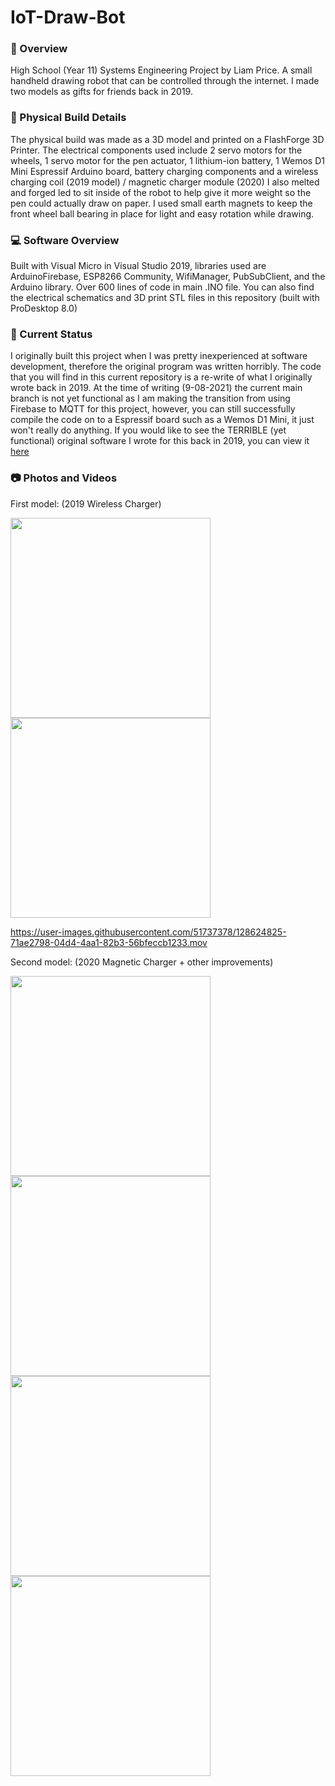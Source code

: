 # IoT-Draw-Bot
### 🌅 Overview
High School (Year 11) Systems Engineering Project by Liam Price. A small handheld drawing robot that can be controlled through the internet. I made two models as gifts for friends back in 2019.

### 🤖 Physical Build Details
The physical build was made as a 3D model and printed on a FlashForge 3D Printer. The electrical components used include 2 servo motors for the wheels, 1 servo motor for the pen actuator, 1 lithium-ion battery, 1 Wemos D1 Mini Espressif Arduino board, battery charging components and a wireless charging coil (2019 model) / magnetic charger module (2020) I also melted and forged led to sit inside of the robot to help give it more weight so the pen could actually draw on paper. I used small earth magnets to keep the front wheel ball bearing in place for light and easy rotation while drawing.

### 💻 Software Overview
Built with Visual Micro in Visual Studio 2019, libraries used are ArduinoFirebase, ESP8266 Community, WifiManager, PubSubClient, and the Arduino library.
Over 600 lines of code in main .INO file. You can also find the electrical schematics and 3D print STL files in this repository (built with ProDesktop 8.0)

### 🤔 Current Status
I originally built this project when I was pretty inexperienced at software development, therefore the original program was written horribly. The code that you will find in this current repository is a re-write of what I originally wrote back in 2019. At the time of writing (9-08-2021) the current main branch is not yet functional as I am making the transition from using Firebase to MQTT for this project, however, you can still successfully compile the code on to a Espressif board such as a Wemos D1 Mini, it just won't really do anything. If you would like to see the TERRIBLE (yet functional) original software I wrote for this back in 2019, you can view it [here](https://pastebin.com/9us41h7V)

### 📷 Photos and Videos
First model: (2019 Wireless Charger)
<p float="left">
  <img src="https://user-images.githubusercontent.com/51737378/128665286-de23d837-5022-4ab5-a613-64fb8ce3b997.JPG" width="320" />
   <img src="https://user-images.githubusercontent.com/51737378/128665290-6e51ac2a-56b4-4ccb-ad4c-40faae3dbd31.JPG" width="320" />
</p>

https://user-images.githubusercontent.com/51737378/128624825-71ae2798-04d4-4aa1-82b3-56bfeccb1233.mov

Second model: (2020 Magnetic Charger + other improvements)
<p float="left">
  <img src="https://user-images.githubusercontent.com/51737378/128622040-1bd8ef5b-ab07-4e1c-9267-39432def6d94.png" width="320" />
   <img src="https://user-images.githubusercontent.com/51737378/128623605-bbbd570f-2dd7-458c-8ce0-e44834441bb2.jpg" width="320" />
   <img src="https://user-images.githubusercontent.com/51737378/128623658-7682f233-a0c6-432a-9763-d50478c69d6a.JPG" width="320" />
   <img src="https://user-images.githubusercontent.com/51737378/128623663-c20e95cd-c811-459e-bc16-8549e676f1fc.JPG" width="320" />
</p>




